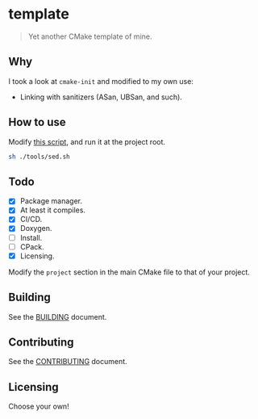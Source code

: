 # template

> Yet another CMake template of mine.

## Why

I took a look at `cmake-init` and modified to my own use:

- Linking with sanitizers (ASan, UBSan, and such).

## How to use

Modify [this script](tools/sed.sh), and run it at the project root.

```bash
sh ./tools/sed.sh
```

## Todo

- [x] Package manager.
- [x] At least it compiles.
- [x] CI/CD.
- [x] Doxygen.
- [ ] Install.
- [ ] CPack.
- [x] Licensing.

Modify the `project` section in the main CMake file to that of your project.

<!--
    The stuff above this comment should be deleted if you decide to use this
    template.
-->

## Building

See the [BUILDING](BUILDING.md) document.

## Contributing

See the [CONTRIBUTING](CONTRIBUTING.md) document.

## Licensing

Choose your own!
